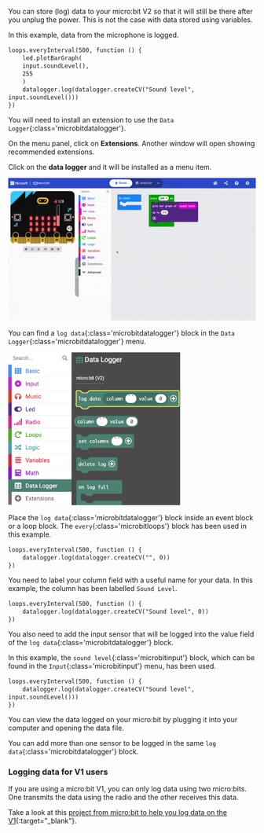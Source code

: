 You can store (log) data to your micro:bit V2 so that it will still be there after you unplug the power. This is not the case with data stored using variables.

In this example, data from the microphone is logged.

```microbit
loops.everyInterval(500, function () {
    led.plotBarGraph(
    input.soundLevel(),
    255
    )
    datalogger.log(datalogger.createCV("Sound level", input.soundLevel()))
})
```

You will need to install an extension to use the `Data Logger`{:class='microbitdatalogger'}.

On the menu panel, click on **Extensions**. Another window will open showing recommended extensions. 

Click on the **data logger** and it will be installed as a menu item.

![The data logger extension being installed by clicking the extensions menu and then 'data logger'. A new block menu appears labelled 'Data Logger'.](images/installing-datalogger.gif)


You can find a `log data`{:class='microbitdatalogger'} block in the `Data Logger`{:class='microbitdatalogger'} menu.

<img src="images/data-logger.png" alt="The Data Logger menu with the 'log data column...value' block highlighted." width="350"/>

Place the `log data`{:class='microbitdatalogger'} block inside an event block or a loop block. The `every`{:class='microbitloops'} block has been used in this example.

```microbit
loops.everyInterval(500, function () {
    datalogger.log(datalogger.createCV("", 0))
})
```

You need to label your column field with a useful name for your data. In this example, the column has been labelled `Sound Level`.

```microbit
loops.everyInterval(500, function () {
    datalogger.log(datalogger.createCV("Sound level", 0))
})
```

You also need to add the input sensor that will be logged into the value field of the `log data`{:class='microbitdatalogger'} block.

In this example, the `sound level`{:class='microbitinput'} block, which can be found in the `Input`{:class='microbitinput'} menu, has been used.

```microbit
loops.everyInterval(500, function () {
    datalogger.log(datalogger.createCV("Sound level", input.soundLevel()))
})
```

You can view the data logged on your micro:bit by plugging it into your computer and opening the data file. 

You can add more than one sensor to be logged in the same `log data`{:class='microbitdatalogger'} block. 

### Logging data for V1 users

If you are using a micro:bit V1, you can only log data using two micro:bits. One transmits the data using the radio and the other receives this data.

Take a look at this [project from micro:bit to help you log data on the V1](https://microbit.org/projects/make-it-code-it/makecode-wireless-data-logger/#sensor-/-transmitter){:target="_blank"}.
